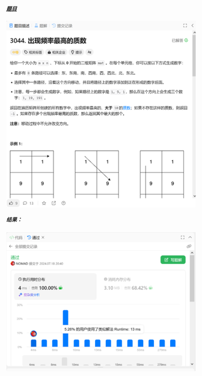 ##### [题目](https://leetcode.cn/problems/most-frequent-prime/description/)
![pic](img.png)
##### 结果：
![pic](result.png)